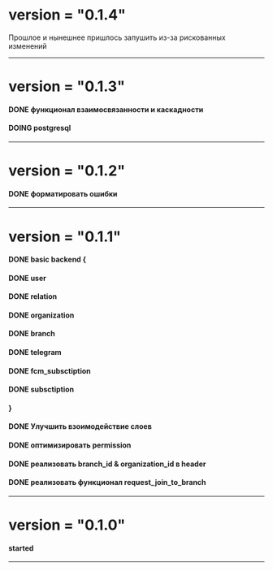 # version = "0.1.4"
Прошлое и нынешнее пришлось запушить из-за рискованных изменений
____________________________________________________

# version = "0.1.3"
####    DONE функционал взаимосвязанности и каскадности
####    DOING postgresql
____________________________________________________

# version = "0.1.2"
####    DONE форматировать ошибки
____________________________________________________

# version = "0.1.1"
####    DONE basic backend {
####      DONE user
####      DONE relation
####      DONE organization
####      DONE branch
####      DONE telegram
####      DONE fcm_subsctiption
####      DONE subsctiption
####    }
####    DONE Улучшить взоимодействие слоев
####    DONE оптимизировать permission
####    DONE реализовать branch_id & organization_id в header
####    DONE реализовать функционал request_join_to_branch
____________________________________________________

# version = "0.1.0"
#### started
____________________________________________________